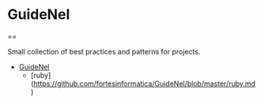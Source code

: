# GuideNel
==

Small collection of best practices and patterns for projects.

- [GuideNel](#guidenel)
  - [ruby] (https://github.com/fortesinformatica/GuideNel/blob/master/ruby.md)
